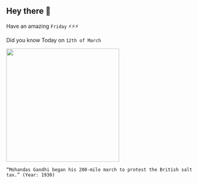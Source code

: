 ## Hey there 👋
Have an amazing `Friday` ⚡⚡⚡

Did you know Today on `12th of March`
 
 [<img src="https://upfront.scholastic.com/content/dam/classroom-magazines/upfront/issues/2019-20/090219/p18-21-timespast-gandhi/UPF090219-TP-hero.jpg" width="300" />](https://www.history.com/topics/india/salt-march#:~:text=The%20Salt%20March%2C%20which%20took,distance%20of%20some%20240%20miles.) 
 ```
“Mohandas Gandhi began his 200-mile march to protest the British salt tax.” (Year: 1930)
```
